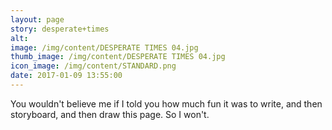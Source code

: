 ```yaml
---
layout: page
story: desperate+times
alt:
image: /img/content/DESPERATE TIMES 04.jpg
thumb_image: /img/content/DESPERATE TIMES 04.jpg
icon_image: /img/content/STANDARD.png
date: 2017-01-09 13:55:00
---
```



You wouldn't believe me if I told you how much fun it was to write, and then storyboard, and then draw this page. So I won't.